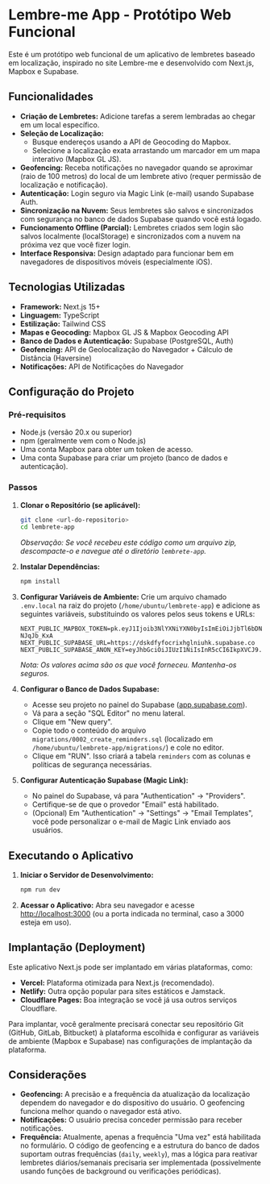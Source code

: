 # Lembre-me App - Protótipo Web Funcional

Este é um protótipo web funcional de um aplicativo de lembretes baseado em localização, inspirado no site Lembre-me e desenvolvido com Next.js, Mapbox e Supabase.

## Funcionalidades

*   **Criação de Lembretes:** Adicione tarefas a serem lembradas ao chegar em um local específico.
*   **Seleção de Localização:**
    *   Busque endereços usando a API de Geocoding do Mapbox.
    *   Selecione a localização exata arrastando um marcador em um mapa interativo (Mapbox GL JS).
*   **Geofencing:** Receba notificações no navegador quando se aproximar (raio de 100 metros) do local de um lembrete ativo (requer permissão de localização e notificação).
*   **Autenticação:** Login seguro via Magic Link (e-mail) usando Supabase Auth.
*   **Sincronização na Nuvem:** Seus lembretes são salvos e sincronizados com segurança no banco de dados Supabase quando você está logado.
*   **Funcionamento Offline (Parcial):** Lembretes criados sem login são salvos localmente (localStorage) e sincronizados com a nuvem na próxima vez que você fizer login.
*   **Interface Responsiva:** Design adaptado para funcionar bem em navegadores de dispositivos móveis (especialmente iOS).

## Tecnologias Utilizadas

*   **Framework:** Next.js 15+
*   **Linguagem:** TypeScript
*   **Estilização:** Tailwind CSS
*   **Mapas e Geocoding:** Mapbox GL JS & Mapbox Geocoding API
*   **Banco de Dados e Autenticação:** Supabase (PostgreSQL, Auth)
*   **Geofencing:** API de Geolocalização do Navegador + Cálculo de Distância (Haversine)
*   **Notificações:** API de Notificações do Navegador

## Configuração do Projeto

### Pré-requisitos

*   Node.js (versão 20.x ou superior)
*   npm (geralmente vem com o Node.js)
*   Uma conta Mapbox para obter um token de acesso.
*   Uma conta Supabase para criar um projeto (banco de dados e autenticação).

### Passos

1.  **Clonar o Repositório (se aplicável):**
    ```bash
    git clone <url-do-repositorio>
    cd lembrete-app
    ```
    *Observação: Se você recebeu este código como um arquivo zip, descompacte-o e navegue até o diretório `lembrete-app`.*

2.  **Instalar Dependências:**
    ```bash
    npm install
    ```

3.  **Configurar Variáveis de Ambiente:**
    Crie um arquivo chamado `.env.local` na raiz do projeto (`/home/ubuntu/lembrete-app`) e adicione as seguintes variáveis, substituindo os valores pelos seus tokens e URLs:

    ```plaintext
    NEXT_PUBLIC_MAPBOX_TOKEN=pk.eyJ1Ijoib3NlYXNiYXN0byIsImEiOiJjbTl6bDNxa2cxdTE2MmpwdzlkMWtidTc3In0.8qBbzpsVy0eG-NJqJb_KxA
    NEXT_PUBLIC_SUPABASE_URL=https://dskdfyfocrixhglniuhk.supabase.co
    NEXT_PUBLIC_SUPABASE_ANON_KEY=eyJhbGciOiJIUzI1NiIsInR5cCI6IkpXVCJ9.eyJpc3MiOiJzdXBhYmFzZSIsInJlZiI6ImRza2RmeWZvY3JpeGhnbG5pdWhrIiwicm9sZSI6ImFub24iLCJpYXQiOjE3NDU3MDA0OTksImV4cCI6MjA2MTI3NjQ5OX0.5RWGxvu4Gtjmu6ykqMCSHEUMjaRuUMvNdulDcfz4Yjs
    ```
    *Nota: Os valores acima são os que você forneceu. Mantenha-os seguros.*

4.  **Configurar o Banco de Dados Supabase:**
    *   Acesse seu projeto no painel do Supabase ([app.supabase.com](https://app.supabase.com/)).
    *   Vá para a seção "SQL Editor" no menu lateral.
    *   Clique em "New query".
    *   Copie todo o conteúdo do arquivo `migrations/0002_create_reminders.sql` (localizado em `/home/ubuntu/lembrete-app/migrations/`) e cole no editor.
    *   Clique em "RUN". Isso criará a tabela `reminders` com as colunas e políticas de segurança necessárias.

5.  **Configurar Autenticação Supabase (Magic Link):**
    *   No painel do Supabase, vá para "Authentication" -> "Providers".
    *   Certifique-se de que o provedor "Email" está habilitado.
    *   (Opcional) Em "Authentication" -> "Settings" -> "Email Templates", você pode personalizar o e-mail de Magic Link enviado aos usuários.

## Executando o Aplicativo

1.  **Iniciar o Servidor de Desenvolvimento:**
    ```bash
    npm run dev
    ```

2.  **Acessar o Aplicativo:**
    Abra seu navegador e acesse [http://localhost:3000](http://localhost:3000) (ou a porta indicada no terminal, caso a 3000 esteja em uso).

## Implantação (Deployment)

Este aplicativo Next.js pode ser implantado em várias plataformas, como:

*   **Vercel:** Plataforma otimizada para Next.js (recomendado).
*   **Netlify:** Outra opção popular para sites estáticos e Jamstack.
*   **Cloudflare Pages:** Boa integração se você já usa outros serviços Cloudflare.

Para implantar, você geralmente precisará conectar seu repositório Git (GitHub, GitLab, Bitbucket) à plataforma escolhida e configurar as variáveis de ambiente (Mapbox e Supabase) nas configurações de implantação da plataforma.

## Considerações

*   **Geofencing:** A precisão e a frequência da atualização da localização dependem do navegador e do dispositivo do usuário. O geofencing funciona melhor quando o navegador está ativo.
*   **Notificações:** O usuário precisa conceder permissão para receber notificações.
*   **Frequência:** Atualmente, apenas a frequência "Uma vez" está habilitada no formulário. O código de geofencing e a estrutura do banco de dados suportam outras frequências (`daily`, `weekly`), mas a lógica para reativar lembretes diários/semanais precisaria ser implementada (possivelmente usando funções de background ou verificações periódicas).

